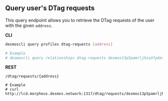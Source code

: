 ## Query user's DTag requests
This query endpoint allows you to retrieve the DTag requests of the user with the given `address`.

**CLI**
```bash
desmoscli query profiles dtag-requests [address]

# Example
# desmoscli query relationships dtag-requests desmos13p5pamrljhza3fp4es5m3llgmnde5fzcpq6nud
```

**REST**
```
/dtag/requests/{address}

# Example
# curl http://lcd.morpheus.desmos.network:1317/dtag/requests/desmos13p5pamrljhza3fp4es5m3llgmnde5fzcpq6nud
```